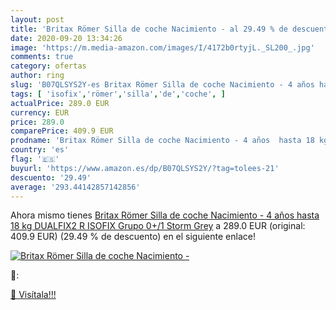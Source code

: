```yaml
---
layout: post
title: 'Britax Römer Silla de coche Nacimiento - al 29.49 % de descuento'
date: 2020-09-20 13:34:26
image: 'https://m.media-amazon.com/images/I/4172b0rtyjL._SL200_.jpg'
comments: true
category: ofertas
author: ring
slug: 'B07QLSYS2Y-es Britax Römer Silla de coche Nacimiento - 4 años hasta 18...'
tags: [ 'isofix','römer','silla','de','coche', ]
actualPrice: 289.0 EUR
currency: EUR
price: 289.0
comparePrice: 409.9 EUR
prodname: 'Britax Römer Silla de coche Nacimiento - 4 años  hasta 18 kg  DUALFIX2 R  ISOFIX  Grupo 0+/1  Storm Grey'
country: 'es'
flag: '🇪🇸'
buyurl: 'https://www.amazon.es/dp/B07QLSYS2Y/?tag=tolees-21'
descuento: '29.49'
average: '293.44142857142856'
---
```


Ahora mismo tienes [Britax Römer Silla de coche Nacimiento - 4 años  hasta 18 kg  DUALFIX2 R  ISOFIX  Grupo 0+/1  Storm Grey](https://www.amazon.es/dp/B07QLSYS2Y/?tag=tolees-21) a 289.0 EUR (original: 409.9 EUR) (29.49 %  de descuento) en el siguiente enlace!

[![Britax Römer Silla de coche Nacimiento -](https://m.media-amazon.com/images/I/4172b0rtyjL._SL200_.jpg)](https://www.amazon.es/dp/B07QLSYS2Y/?tag=tolees-21)

🔎:


[🛒 Visítala!!!](https://www.amazon.es/dp/B07QLSYS2Y/?tag=tolees-21)
